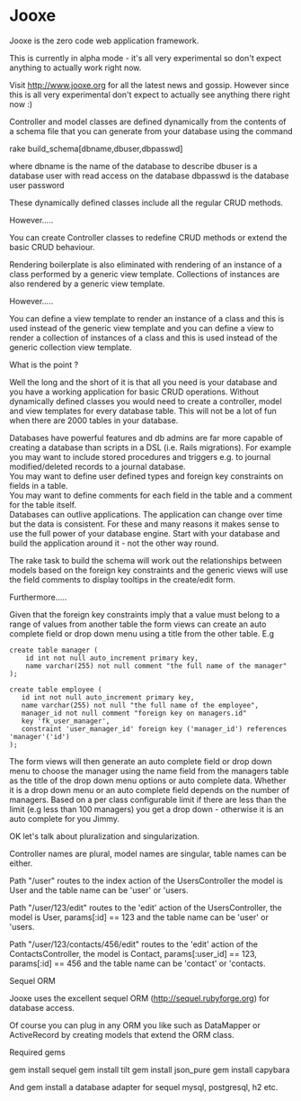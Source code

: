 Jooxe
=====

Jooxe is the zero code web application framework.  

This is currently in alpha mode - it's all very experimental so don't expect anything
to actually work right now.


Visit http://www.jooxe.org for all the latest news and gossip.  However since this
is all very experimental don't expect to actually see anything there right now :)

Controller and model classes are defined dynamically from the contents of a 
schema file that you can generate from your database using the command 

rake build_schema[dbname,dbuser,dbpasswd]

where dbname is the name of the database to describe
dbuser is a database user with read access on the database
dbpasswd is the database user password

These dynamically defined classes include all the regular CRUD methods.

However.....

You can create Controller classes to redefine CRUD methods or extend
the basic CRUD behaviour.

Rendering boilerplate is also eliminated with rendering of an instance of a class 
performed by a generic view template.  Collections of instances are also rendered by a generic
view template.

However.....

You can define a view template to render an instance of a class and this is used instead of 
the generic view template and you can define a view to render a collection of instances
of a class and this is used instead of the generic collection view template.

What is the point ?

Well the long and the short of it is that all you need is your database and you have a working 
application for basic CRUD operations.  Without dynamically defined classes you would need
to create a controller, model and view templates for every database table.  This will not
be a lot of fun when there are 2000 tables in your database.

Databases have powerful features and db admins are far more capable of creating a
database than scripts in a DSL (i.e. Rails migrations).  For example you may want to 
include stored procedures and triggers e.g. to journal modified/deleted records to a journal database.  
You may want to define user defined types and foreign key constraints on fields in a table.  
You may want to define comments for each field in the table and a comment for the table itself.  
Databases can outlive applications.  The application can change over time but the data is
consistent.  For these and many reasons it makes sense to use the full power of your database engine.
Start with your database and build the application around it - not the other way round.


The rake task to build the schema will work out the relationships between models based on the
foreign key constraints and the generic views will use the field comments to display tooltips in the 
create/edit form.

Furthermore.....

Given that the foreign key constraints imply that a value must belong to a range of values from another table
the form views can create an auto complete field or drop down menu using a title from the other table.  E.g

    create table manager (
        id int not null auto_increment primary key,
        name varchar(255) not null comment "the full name of the manager"
    );

    create table employee (
       id int not null auto_increment primary key,
       name varchar(255) not null "the full name of the employee",
       manager_id not null comment "foreign key on managers.id"
       key 'fk_user_manager',
       constraint 'user_manager_id' foreign key ('manager_id') references 'manager'('id')
    );


The form views will then generate an auto complete field or drop down menu to choose the
manager using the name field from the managers table as the title of the drop down menu options
or auto complete data.  Whether it is a drop down menu or an auto complete field depends
on the number of managers.  Based on a per class configurable limit if there are less than 
the limit (e.g less than 100 managers) you get a drop down - otherwise it is an auto complete
for you Jimmy.

OK let's talk about pluralization and singularization. 

Controller names are plural, model names are singular, table names can be either.

Path "/user" 
    routes to the index action of the UsersController
    the model is User and the table name can be 'user' or 'users.

Path "/user/123/edit" 
    routes to the 'edit' action of the UsersController, 
    the model is User, params[:id] == 123 and the table name can be 'user' or 'users.

Path "/user/123/contacts/456/edit" 
    routes to the 'edit' action of the ContactsController, 
    the model is Contact, params[:user_id] == 123, params[:id] == 456
    and the table name can be  'contact' or 'contacts.


Sequel ORM

Jooxe uses the excellent sequel ORM (http://sequel.rubyforge.org) for database access.

Of course you can plug in any ORM you like such as DataMapper or ActiveRecord by creating models 
that extend the ORM class.


Required gems

gem install sequel
gem install tilt
gem install json_pure
gem install capybara

And gem install a database adapter for sequel mysql, postgresql, h2 etc.